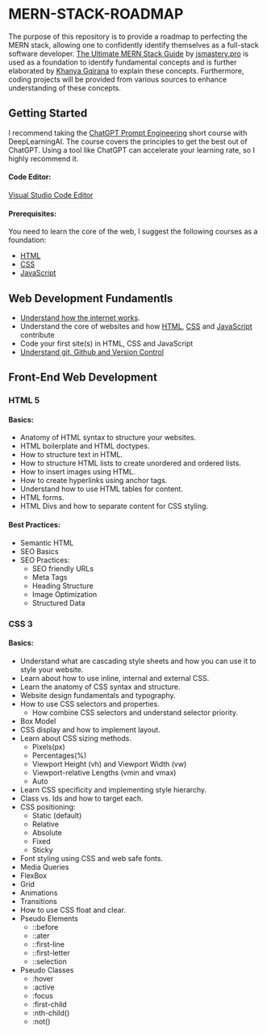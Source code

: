 # MERN-STACK-ROADMAP 
The purpose of this repository is to provide a roadmap to perfecting the MERN stack, allowing one to confidently identify themselves as a full-stack software developer. [The Ultimate MERN Stack Guide](https://github.com/k-gqirana/MERN-STACK-ROADMAP/main/Mern-Guide.pdf) by [jsmastery.pro](https://www.jsmastery.pro/?discount=guide) is used as a foundation to identify fundamental concepts and is further elaborated by [Khanya Gqirana](https://khanya-dev.onrender.com/) to explain these concepts. Furthermore, coding projects will be provided from various sources to enhance understanding of these concepts.

## Getting Started 
I recommend taking the [ChatGPT Prompt Engineering](https://www.deeplearning.ai/short-courses/chatgpt-prompt-engineering-for-developers/) short course with DeepLearningAI. The course covers the principles to get the best out of ChatGPT. Using a tool like ChatGPT can accelerate your learning rate, so I highly recommend it.

#### Code Editor: 
[Visual Studio Code Editor](https://code.visualstudio.com/download)

#### Prerequisites: 
You need to learn the core of the web, I suggest the following courses as a foundation: 
- [HTML](https://www.youtube.com/watch?v=mJgBOIoGihA&list=PL0Zuz27SZ-6M1Uopt6_VL3gf3cpMnwavm)
- [CSS](https://www.youtube.com/watch?v=n4R2E7O-Ngo&list=PL0Zuz27SZ-6M1Uopt6_VL3gf3cpMnwavm&index=2)
- [JavaScript](https://www.youtube.com/watch?v=n4R2E7O-Ngo&list=PL0Zuz27SZ-6M1Uopt6_VL3gf3cpMnwavm&index=2)

## Web Development Fundamentls 
- [Understand how the internet works](https://www.youtube.com/watch?v=zN8YNNHcaZc&pp=ygUaaG93IGRvZXMgdGhlIGludGVybmV0IHdvcms%3D). 
- Understand the core of websites and how [HTML](https://www.w3schools.com/html/default.asp), [CSS](https://www.w3schools.com/css/default.asp) and [JavaScript](https://www.w3schools.com/js/default.asp) contribute 
- Code your first site(s) in HTML, CSS and JavaScript 
- [Understand git, Github and Version Control](https://www.youtube.com/watch?v=tRZGeaHPoaw) 

## Front-End Web Development 
### HTML 5 
#### Basics: 
- Anatomy of HTML syntax to structure your websites.
- HTML boilerplate and HTML doctypes. 
- How to structure text in HTML. 
- How to structure HTML lists to create unordered and ordered lists. 
- How to insert images using HTML. 
- How to create hyperlinks using anchor tags.
- Understand how to use HTML tables for content.
- HTML forms. 
- HTML Divs and how to separate content for CSS styling. 

#### Best Practices: 
- Semantic HTML
- SEO Basics
- SEO Practices:
 	- SEO friendly URLs
	- Meta Tags 
	- Heading Structure 
	- Image Optimization 
	- Structured Data

### CSS 3 
#### Basics: 
- Understand what are cascading style sheets and how you can use it to style your website.
- Learn about how to use inline, internal and external CSS.
- Learn the anatomy of CSS syntax and structure. 
- Website design fundamentals and typography.	
- How to use CSS selectors and properties. 
	- How combine CSS selectors and understand selector priority.
- Box Model
- CSS display and how to implement layout.
- Learn about CSS sizing methods.
	- Pixels(px) 
	- Percentages(%)
	- Viewport Height (vh) and Viewport Width (vw) 
	- Viewport-relative Lengths (vmin and vmax)
	- Auto
- Learn CSS specificity and implementing style hierarchy.
- Class vs. Ids and how to target each. 
- CSS positioning: 
	- Static (default)
	- Relative
	- Absolute
	- Fixed 
	- Sticky
- Font styling using CSS and web safe fonts.
- Media Queries
- FlexBox
- Grid
- Animations 
- Transitions 
- How to use CSS float and clear. 
- Pseudo Elements 
	- ::before
	- ::ater
	- ::first-line
	- ::first-letter
	- ::selection
- Pseudo Classes
	- :hover
	- :active
	- :focus
	- :first-child
	- :nth-child()
	- :not()

		
	 
	 
	 

